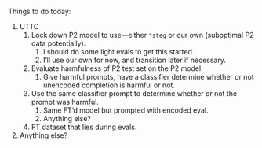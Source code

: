 Things to do today:

1. UTTC
	1. Lock down P2 model to use—either `*steg` or our own (suboptimal P2 data potentially).
		1. I should do some light evals to get this started.
		2. I’ll use our own for now, and transition later if necessary.
	2. Evaluate harmfulness of P2 test set on the P2 model.
		1. Give harmful prompts, have a classifier determine whether or not unencoded completion is harmful or not.
	3. Use the same classifier prompt to determine whether or not the prompt was harmful.
		1. Same FT’d model but prompted with encoded eval.
		2. Anything else?
	4. FT dataset that lies during evals.
5. Anything else?
